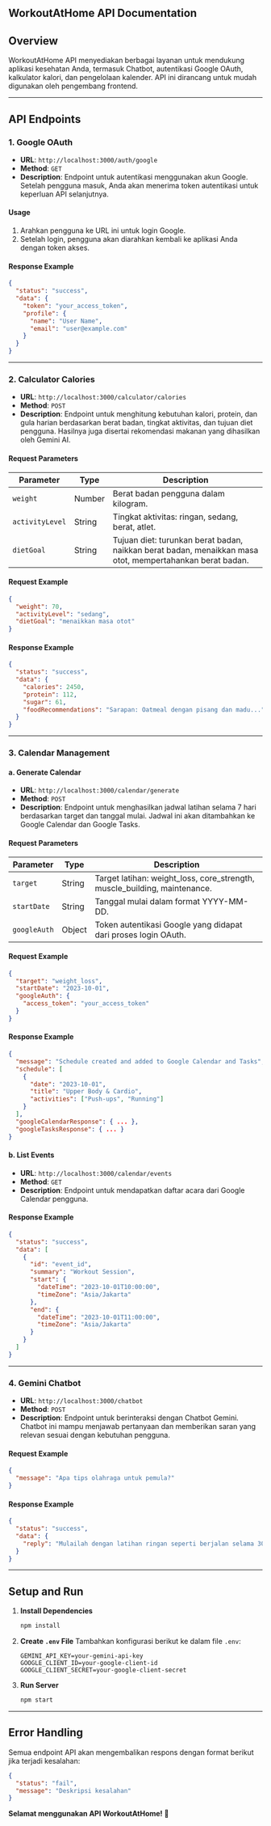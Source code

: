 ## **WorkoutAtHome API Documentation**

## **Overview**
WorkoutAtHome API menyediakan berbagai layanan untuk mendukung aplikasi kesehatan Anda, termasuk Chatbot, autentikasi Google OAuth, kalkulator kalori, dan pengelolaan kalender. API ini dirancang untuk mudah digunakan oleh pengembang frontend.

---

## **API Endpoints**

### 1. **Google OAuth**
- **URL**: `http://localhost:3000/auth/google`
- **Method**: `GET`
- **Description**: Endpoint untuk autentikasi menggunakan akun Google. Setelah pengguna masuk, Anda akan menerima token autentikasi untuk keperluan API selanjutnya.

#### **Usage**
1. Arahkan pengguna ke URL ini untuk login Google.
2. Setelah login, pengguna akan diarahkan kembali ke aplikasi Anda dengan token akses.

#### **Response Example**
```json
{
  "status": "success",
  "data": {
    "token": "your_access_token",
    "profile": {
      "name": "User Name",
      "email": "user@example.com"
    }
  }
}
```

---

### 2. **Calculator Calories**
- **URL**: `http://localhost:3000/calculator/calories`
- **Method**: `POST`
- **Description**: Endpoint untuk menghitung kebutuhan kalori, protein, dan gula harian berdasarkan berat badan, tingkat aktivitas, dan tujuan diet pengguna. Hasilnya juga disertai rekomendasi makanan yang dihasilkan oleh Gemini AI.

#### **Request Parameters**
| Parameter     | Type   | Description                                                                 |
|---------------|--------|-----------------------------------------------------------------------------|
| `weight`      | Number | Berat badan pengguna dalam kilogram.                                       |
| `activityLevel` | String | Tingkat aktivitas: ringan, sedang, berat, atlet.                         |
| `dietGoal`    | String | Tujuan diet: turunkan berat badan, naikkan berat badan, menaikkan masa otot, mempertahankan berat badan. |

#### **Request Example**
```json
{
  "weight": 70,
  "activityLevel": "sedang",
  "dietGoal": "menaikkan masa otot"
}
```

#### **Response Example**
```json
{
  "status": "success",
  "data": {
    "calories": 2450,
    "protein": 112,
    "sugar": 61,
    "foodRecommendations": "Sarapan: Oatmeal dengan pisang dan madu..."
  }
}
```

---

### 3. **Calendar Management**

#### **a. Generate Calendar**
- **URL**: `http://localhost:3000/calendar/generate`
- **Method**: `POST`
- **Description**: Endpoint untuk menghasilkan jadwal latihan selama 7 hari berdasarkan target dan tanggal mulai. Jadwal ini akan ditambahkan ke Google Calendar dan Google Tasks.

#### **Request Parameters**
| Parameter     | Type   | Description                                                                 |
|---------------|--------|-----------------------------------------------------------------------------|
| `target`      | String | Target latihan: weight_loss, core_strength, muscle_building, maintenance.  |
| `startDate`   | String | Tanggal mulai dalam format YYYY-MM-DD.                                      |
| `googleAuth`  | Object | Token autentikasi Google yang didapat dari proses login OAuth.              |

#### **Request Example**
```json
{
  "target": "weight_loss",
  "startDate": "2023-10-01",
  "googleAuth": {
    "access_token": "your_access_token"
  }
}
```

#### **Response Example**
```json
{
  "message": "Schedule created and added to Google Calendar and Tasks",
  "schedule": [
    {
      "date": "2023-10-01",
      "title": "Upper Body & Cardio",
      "activities": ["Push-ups", "Running"]
    }
  ],
  "googleCalendarResponse": { ... },
  "googleTasksResponse": { ... }
}
```

#### **b. List Events**
- **URL**: `http://localhost:3000/calendar/events`
- **Method**: `GET`
- **Description**: Endpoint untuk mendapatkan daftar acara dari Google Calendar pengguna.

#### **Response Example**
```json
{
  "status": "success",
  "data": [
    {
      "id": "event_id",
      "summary": "Workout Session",
      "start": {
        "dateTime": "2023-10-01T10:00:00",
        "timeZone": "Asia/Jakarta"
      },
      "end": {
        "dateTime": "2023-10-01T11:00:00",
        "timeZone": "Asia/Jakarta"
      }
    }
  ]
}
```

---

### 4. **Gemini Chatbot**
- **URL**: `http://localhost:3000/chatbot`
- **Method**: `POST`
- **Description**: Endpoint untuk berinteraksi dengan Chatbot Gemini. Chatbot ini mampu menjawab pertanyaan dan memberikan saran yang relevan sesuai dengan kebutuhan pengguna.

#### **Request Example**
```json
{
  "message": "Apa tips olahraga untuk pemula?"
}
```

#### **Response Example**
```json
{
  "status": "success",
  "data": {
    "reply": "Mulailah dengan latihan ringan seperti berjalan selama 30 menit setiap hari. Konsistensi adalah kunci."
  }
}
```

---

## **Setup and Run**

1. **Install Dependencies**
   ```bash
   npm install
   ```

2. **Create `.env` File**
   Tambahkan konfigurasi berikut ke dalam file `.env`:
   ```
   GEMINI_API_KEY=your-gemini-api-key
   GOOGLE_CLIENT_ID=your-google-client-id
   GOOGLE_CLIENT_SECRET=your-google-client-secret
   ```

3. **Run Server**
   ```bash
   npm start
   ```

---

## **Error Handling**
Semua endpoint API akan mengembalikan respons dengan format berikut jika terjadi kesalahan:
```json
{
  "status": "fail",
  "message": "Deskripsi kesalahan"
}
```
**Selamat menggunakan API WorkoutAtHome! 🚀**
